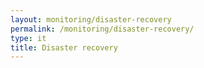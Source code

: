 ```yaml
---
layout: monitoring/disaster-recovery
permalink: /monitoring/disaster-recovery/
type: it
title: Disaster recovery
---
```

